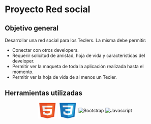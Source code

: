 
# Proyecto Red social 
  ## Objetivo general

  Desarrollar una red social para los Teclers. La misma debe permitir:

- Conectar con otros developers.
- Requerir solicitud de amistad, hoja de vida y características del developer.
- Permitir ver la maqueta de toda la aplicación realizada hasta el momento.
- Permitir ver la hoja de vida de al menos un Tecler.

## Herramientas utilizadas
<div align="center">
  <img align="center" alt="HTML" title="HTML 5" height="50" width="60" src="https://raw.githubusercontent.com/devicons/devicon/master/icons/html5/html5-original.svg">
  <img align="center" alt="CSS" title="CSS 3" height="50" width="60" src="https://raw.githubusercontent.com/devicons/devicon/master/icons/css3/css3-original.svg">
  <img align="center" alt="Bootstrap" title="Bootstrap" height="50" width="80" src="https://cdn-icons-png.flaticon.com/512/5968/5968672.png">
  <img align="center" alt="Javascript" title="Javascript" height="50" width="80" src="https://upload.wikimedia.org/wikipedia/commons/thumb/9/99/Unofficial_JavaScript_logo_2.svg/320px-Unofficial_JavaScript_logo_2.svg.png">

</div>
